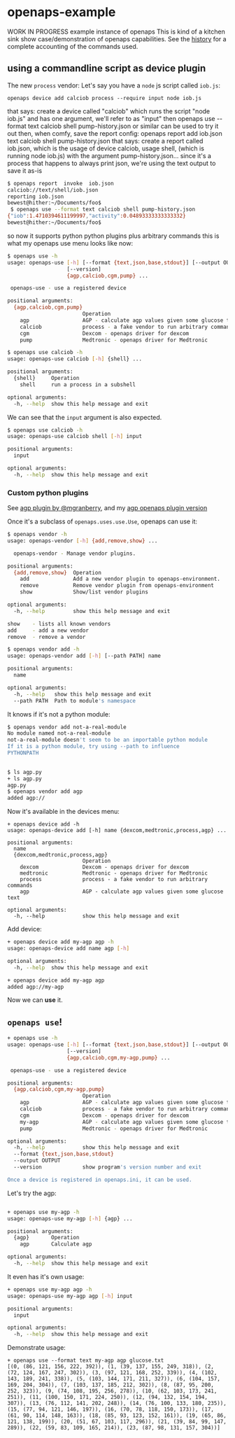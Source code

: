 # openaps-example
WORK IN PROGRESS example instance of openaps
This is kind of a kitchen sink show case/demonstration of openaps capabilities.
See the [history](https://github.com/bewest/openaps-example/commits/master)
for a complete accounting of the commands used.

##  using a commandline script as device plugin

The new `process` vendor:
Let's say you have a `node` js script called `iob.js`:

    openaps device add calciob process --require input node iob.js

that says: create a device called "calciob" which runs the script "node iob.js" and has one argument, we'll refer to as "input"
then openaps use --format text calciob shell pump-history.json or similar can be used to try it out
then, when comfy, save the report config: openaps report add iob.json text calciob shell pump-history.json
that says: create a report called iob.json, which is the usage of device calciob, usage shell, (which is running node iob.js) with the argument pump-history.json... since it's a process that happens to always print json, we're using the text output to save it as-is

```bash
$ openaps report  invoke  iob.json 
calciob://text/shell/iob.json
reporting iob.json
bewest@hither:~/Documents/foo$
 $ openaps use --format text calciob shell pump-history.json 
{"iob":1.4710394611199997,"activity":0.04893333333333332}
bewest@hither:~/Documents/foo$
```

so now it supports python python plugins plus arbitrary commands 
this is what my openaps use menu looks like now:
```bash
$ openaps use -h
usage: openaps-use [-h] [--format {text,json,base,stdout}] [--output OUTPUT]
                   [--version]
                   {agp,calciob,cgm,pump} ...

 openaps-use - use a registered device

positional arguments:
  {agp,calciob,cgm,pump}
                        Operation
    agp                 AGP - calculate agp values given some glucose text
    calciob             process - a fake vendor to run arbitrary commands
    cgm                 Dexcom - openaps driver for dexcom
    pump                Medtronic - openaps driver for Medtronic
```

```bash
$ openaps use calciob -h
usage: openaps-use calciob [-h] {shell} ...

positional arguments:
  {shell}     Operation
    shell     run a process in a subshell

optional arguments:
  -h, --help  show this help message and exit
```

We can see that the `input` argument is also expected.

```bash
$ openaps use calciob -h
usage: openaps-use calciob shell [-h] input

positional arguments:
  input

optional arguments:
  -h, --help  show this help message and exit
```


### Custom python plugins

See [agp plugin by @mgranberry](https://gist.github.com/mgranberry/afde7373ed756e538dad),
and my [agp openaps plugin
version](https://github.com/bewest/openaps-example/blob/master/agp.py)

Once it's a subclass of `openaps.uses.use.Use`, openaps can use it:

```bash
$ openaps vendor -h
usage: openaps-vendor [-h] {add,remove,show} ...

  openaps-vendor - Manage vendor plugins.

positional arguments:
  {add,remove,show}  Operation
    add              Add a new vendor plugin to openaps-environment.
    remove           Remove vendor plugin from openaps-environment
    show             Show/list vendor plugins

optional arguments:
  -h, --help         show this help message and exit

show    - lists all known vendors
add     - add a new vendor
remove  - remove a vendor
```


```bash
$ openaps vendor add -h
usage: openaps-vendor add [-h] [--path PATH] name

positional arguments:
  name

optional arguments:
  -h, --help   show this help message and exit
  --path PATH  Path to module's namespace
```

It knows if it's not a python module:

```bash
$ openaps vendor add not-a-real-module
No module named not-a-real-module
not-a-real-module doesn't seem to be an importable python module
If it is a python module, try using --path to influence
PYTHONPATH
      
```

```bash
$ ls agp.py
+ ls agp.py
agp.py
$ openaps vendor add agp
added agp://
```

Now it's available in the devices menu:

```
+ openaps device add -h
usage: openaps-device add [-h] name {dexcom,medtronic,process,agp} ...

positional arguments:
  name
  {dexcom,medtronic,process,agp}
                        Operation
    dexcom              Dexcom - openaps driver for dexcom
    medtronic           Medtronic - openaps driver for Medtronic
    process             process - a fake vendor to run arbitrary commands
    agp                 AGP - calculate agp values given some glucose text

optional arguments:
  -h, --help            show this help message and exit
```


Add device:

```bash
+ openaps device add my-agp agp -h
usage: openaps-device add name agp [-h]

optional arguments:
  -h, --help  show this help message and exit

+ openaps device add my-agp agp
added agp://my-agp
```

Now we can **use** it.

## `openaps use`!

```bash
+ openaps use -h
usage: openaps-use [-h] [--format {text,json,base,stdout}] [--output OUTPUT]
                   [--version]
                   {agp,calciob,cgm,my-agp,pump} ...

 openaps-use - use a registered device

positional arguments:
  {agp,calciob,cgm,my-agp,pump}
                        Operation
    agp                 AGP - calculate agp values given some glucose text
    calciob             process - a fake vendor to run arbitrary commands
    cgm                 Dexcom - openaps driver for dexcom
    my-agp              AGP - calculate agp values given some glucose text
    pump                Medtronic - openaps driver for Medtronic

optional arguments:
  -h, --help            show this help message and exit
  --format {text,json,base,stdout}
  --output OUTPUT
  --version             show program's version number and exit

Once a device is registered in openaps.ini, it can be used.
```

Let's try the agp:

```bash

+ openaps use my-agp -h
usage: openaps-use my-agp [-h] {agp} ...

positional arguments:
  {agp}       Operation
    agp       Calculate agp

optional arguments:
  -h, --help  show this help message and exit
```

It even has it's own usage:
```bash
+ openaps use my-agp agp -h
usage: openaps-use my-agp agp [-h] input

positional arguments:
  input

optional arguments:
  -h, --help  show this help message and exit
```

Demonstrate usage:

```
+ openaps use --format text my-agp agp glucose.txt
[(0, (86, 121, 156, 222, 392)), (1, (39, 137, 155, 249, 318)), (2, (72, 124, 167, 247, 302)), (3, (97, 121, 168, 252, 339)), (4, (102, 143, 189, 241, 338)), (5, (103, 144, 171, 211, 327)), (6, (104, 157, 169, 204, 304)), (7, (103, 137, 185, 212, 302)), (8, (87, 95, 200, 252, 323)), (9, (74, 108, 195, 256, 278)), (10, (62, 103, 173, 241, 251)), (11, (100, 150, 171, 224, 250)), (12, (94, 132, 154, 194, 307)), (13, (76, 112, 141, 202, 248)), (14, (76, 100, 133, 180, 235)), (15, (77, 94, 121, 146, 197)), (16, (70, 78, 118, 150, 173)), (17, (61, 90, 114, 148, 163)), (18, (85, 93, 123, 152, 161)), (19, (65, 86, 121, 138, 199)), (20, (51, 67, 103, 117, 296)), (21, (39, 84, 99, 147, 289)), (22, (59, 83, 109, 165, 214)), (23, (87, 98, 131, 157, 304))]
```

